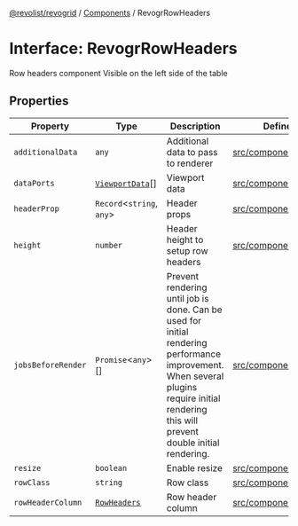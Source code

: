 [@revolist/revogrid](README.md) / [Components](Namespace.Components.md) / RevogrRowHeaders

# Interface: RevogrRowHeaders

Row headers component
Visible on the left side of the table

## Properties

| Property | Type | Description | Defined in |
| ------ | ------ | ------ | ------ |
| `additionalData` | `any` | Additional data to pass to renderer | [src/components.d.ts:587](https://github.com/revolist/revogrid/blob/c4e80f786890231c76aca88d327b090657d3fbb9/src/components.d.ts#L587) |
| `dataPorts` | [`ViewportData`](TypeAlias.ViewportData.md)[] | Viewport data | [src/components.d.ts:591](https://github.com/revolist/revogrid/blob/c4e80f786890231c76aca88d327b090657d3fbb9/src/components.d.ts#L591) |
| `headerProp` | `Record`\<`string`, `any`\> | Header props | [src/components.d.ts:595](https://github.com/revolist/revogrid/blob/c4e80f786890231c76aca88d327b090657d3fbb9/src/components.d.ts#L595) |
| `height` | `number` | Header height to setup row headers | [src/components.d.ts:599](https://github.com/revolist/revogrid/blob/c4e80f786890231c76aca88d327b090657d3fbb9/src/components.d.ts#L599) |
| `jobsBeforeRender` | `Promise`\<`any`\>[] | Prevent rendering until job is done. Can be used for initial rendering performance improvement. When several plugins require initial rendering this will prevent double initial rendering. | [src/components.d.ts:603](https://github.com/revolist/revogrid/blob/c4e80f786890231c76aca88d327b090657d3fbb9/src/components.d.ts#L603) |
| `resize` | `boolean` | Enable resize | [src/components.d.ts:607](https://github.com/revolist/revogrid/blob/c4e80f786890231c76aca88d327b090657d3fbb9/src/components.d.ts#L607) |
| `rowClass` | `string` | Row class | [src/components.d.ts:611](https://github.com/revolist/revogrid/blob/c4e80f786890231c76aca88d327b090657d3fbb9/src/components.d.ts#L611) |
| `rowHeaderColumn` | [`RowHeaders`](Interface.RowHeaders.md) | Row header column | [src/components.d.ts:615](https://github.com/revolist/revogrid/blob/c4e80f786890231c76aca88d327b090657d3fbb9/src/components.d.ts#L615) |
